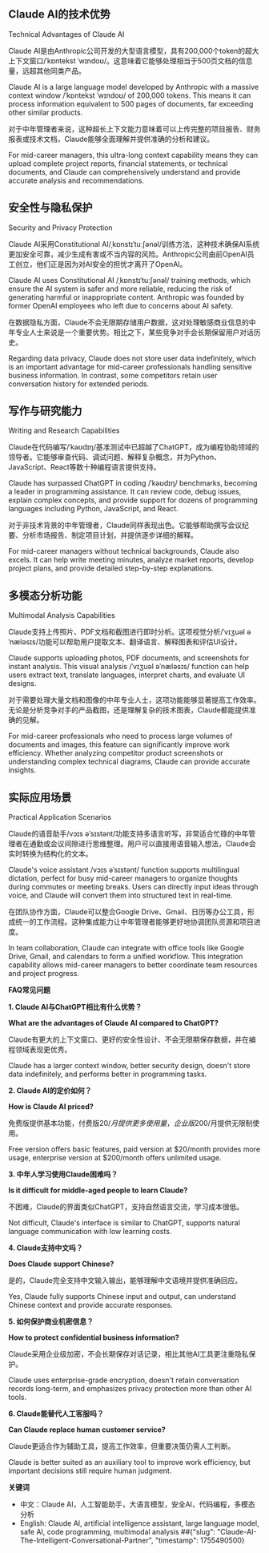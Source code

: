 ## **Claude AI的技术优势**

Technical Advantages of Claude AI

Claude AI是由Anthropic公司开发的大型语言模型，具有200,000个token的超大上下文窗口/ˈkɒntekst ˈwɪndoʊ/。这意味着它能够处理相当于500页文档的信息量，远超其他同类产品。

Claude AI is a large language model developed by Anthropic with a massive context window /ˈkɒntekst ˈwɪndoʊ/ of 200,000 tokens. This means it can process information equivalent to 500 pages of documents, far exceeding other similar products.

对于中年管理者来说，这种超长上下文能力意味着可以上传完整的项目报告、财务报表或技术文档，Claude能够全面理解并提供准确的分析和建议。

For mid-career managers, this ultra-long context capability means they can upload complete project reports, financial statements, or technical documents, and Claude can comprehensively understand and provide accurate analysis and recommendations.

## **安全性与隐私保护**

Security and Privacy Protection

Claude AI采用Constitutional AI/ˌkɒnstɪˈtuːʃənəl/训练方法，这种技术确保AI系统更加安全可靠，减少生成有害或不当内容的风险。Anthropic公司由前OpenAI员工创立，他们正是因为对AI安全的担忧才离开了OpenAI。

Claude AI uses Constitutional AI /ˌkɒnstɪˈtuːʃənəl/ training methods, which ensure the AI system is safer and more reliable, reducing the risk of generating harmful or inappropriate content. Anthropic was founded by former OpenAI employees who left due to concerns about AI safety.

在数据隐私方面，Claude不会无限期存储用户数据，这对处理敏感商业信息的中年专业人士来说是一个重要优势。相比之下，某些竞争对手会长期保留用户对话历史。

Regarding data privacy, Claude does not store user data indefinitely, which is an important advantage for mid-career professionals handling sensitive business information. In contrast, some competitors retain user conversation history for extended periods.

## **写作与研究能力**

Writing and Research Capabilities

Claude在代码编写/ˈkəʊdɪŋ/基准测试中已超越了ChatGPT，成为编程协助领域的领导者。它能够审查代码、调试问题、解释复杂概念，并为Python、JavaScript、React等数十种编程语言提供支持。

Claude has surpassed ChatGPT in coding /ˈkəʊdɪŋ/ benchmarks, becoming a leader in programming assistance. It can review code, debug issues, explain complex concepts, and provide support for dozens of programming languages including Python, JavaScript, and React.

对于非技术背景的中年管理者，Claude同样表现出色。它能够帮助撰写会议纪要、分析市场报告、制定项目计划，并提供逐步详细的解释。

For mid-career managers without technical backgrounds, Claude also excels. It can help write meeting minutes, analyze market reports, develop project plans, and provide detailed step-by-step explanations.

## **多模态分析功能**

Multimodal Analysis Capabilities

Claude支持上传照片、PDF文档和截图进行即时分析。这项视觉分析/ˈvɪʒuəl əˈnæləsɪs/功能可以帮助用户提取文本、翻译语言、解释图表和评估UI设计。

Claude supports uploading photos, PDF documents, and screenshots for instant analysis. This visual analysis /ˈvɪʒuəl əˈnæləsɪs/ function can help users extract text, translate languages, interpret charts, and evaluate UI designs.

对于需要处理大量文档和图像的中年专业人士，这项功能能够显著提高工作效率。无论是分析竞争对手的产品截图，还是理解复杂的技术图表，Claude都能提供准确的见解。

For mid-career professionals who need to process large volumes of documents and images, this feature can significantly improve work efficiency. Whether analyzing competitor product screenshots or understanding complex technical diagrams, Claude can provide accurate insights.

## **实际应用场景**

Practical Application Scenarios

Claude的语音助手/vɔɪs əˈsɪstənt/功能支持多语言听写，非常适合忙碌的中年管理者在通勤或会议间隙进行思维整理。用户可以直接用语音输入想法，Claude会实时转换为结构化的文本。

Claude's voice assistant /vɔɪs əˈsɪstənt/ function supports multilingual dictation, perfect for busy mid-career managers to organize thoughts during commutes or meeting breaks. Users can directly input ideas through voice, and Claude will convert them into structured text in real-time.

在团队协作方面，Claude可以整合Google Drive、Gmail、日历等办公工具，形成统一的工作流程。这种集成能力让中年管理者能够更好地协调团队资源和项目进度。

In team collaboration, Claude can integrate with office tools like Google Drive, Gmail, and calendars to form a unified workflow. This integration capability allows mid-career managers to better coordinate team resources and project progress.

**FAQ常见问题**

**1. Claude AI与ChatGPT相比有什么优势？**

**What are the advantages of Claude AI compared to ChatGPT?**

Claude有更大的上下文窗口、更好的安全性设计、不会无限期保存数据，并在编程领域表现更优秀。

Claude has a larger context window, better security design, doesn't store data indefinitely, and performs better in programming tasks.

**2. Claude AI的定价如何？**

**How is Claude AI priced?**

免费版提供基本功能，付费版$20/月提供更多使用量，企业版$200/月提供无限制使用。

Free version offers basic features, paid version at $20/month provides more usage, enterprise version at $200/month offers unlimited usage.

**3. 中年人学习使用Claude困难吗？**

**Is it difficult for middle-aged people to learn Claude?**

不困难，Claude的界面类似ChatGPT，支持自然语言交流，学习成本很低。

Not difficult, Claude's interface is similar to ChatGPT, supports natural language communication with low learning costs.

**4. Claude支持中文吗？**

**Does Claude support Chinese?**

是的，Claude完全支持中文输入输出，能够理解中文语境并提供准确回应。

Yes, Claude fully supports Chinese input and output, can understand Chinese context and provide accurate responses.

**5. 如何保护商业机密信息？**

**How to protect confidential business information?**

Claude采用企业级加密，不会长期保存对话记录，相比其他AI工具更注重隐私保护。

Claude uses enterprise-grade encryption, doesn't retain conversation records long-term, and emphasizes privacy protection more than other AI tools.

**6. Claude能替代人工客服吗？**

**Can Claude replace human customer service?**

Claude更适合作为辅助工具，提高工作效率，但重要决策仍需人工判断。

Claude is better suited as an auxiliary tool to improve work efficiency, but important decisions still require human judgment.

**关键词**

- 中文：Claude AI，人工智能助手，大语言模型，安全AI，代码编程，多模态分析
- English: Claude AI, artificial intelligence assistant, large language model, safe AI, code programming, multimodal analysis
##{"slug": "Claude-AI-The-Intelligent-Conversational-Partner", "timestamp": 1755490500}